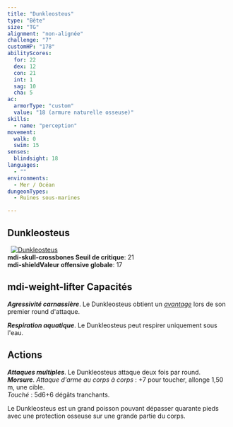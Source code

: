 ```yaml
---
title: "Dunkleosteus"
type: "Bête"
size: "TG"
alignment: "non-alignée"
challenge: "7"
customHP: "178"
abilityScores:
  for: 22
  dex: 12
  con: 21
  int: 1
  sag: 10
  cha: 5
ac:
  armorType: "custom"
  value: "18 (armure naturelle osseuse)"
skills:
  - name: "perception"
movement:
  walk: 0
  swim: 15
senses:
  blindsight: 18
languages:
  - ""
environments:
  - Mer / Océan
dungeonTypes:
  - Ruines sous-marines

---
```

## Dunkleosteus
&nbsp;
[![Dunkleosteus](https://www.douaratil.fr/illustrations/bete/dunkleosteus300.jpeg)](https://www.douaratil.fr/illustrations/bete/dunkleosteus.jpeg)    
**<v-icon>mdi-skull-crossbones</v-icon> Seuil de critique**: 21            
**<v-icon>mdi-shield</v-icon>Valeur offensive globale**: 17     
## <v-icon>mdi-weight-lifter</v-icon> Capacités
_**Agressivité carnassière**_. Le Dunkleosteus obtient un [_avantage_](/utiliser-les-caracteristiques/#avantage-et-desavantage) lors de son premier round d'attaque.

_**Respiration aquatique**_. Le Dunkleosteus peut respirer uniquement sous l'eau.

## Actions
_**Attaques multiples**_.  Le Dunkleosteus attaque deux fois par round.   
_**Morsure**_. _Attaque d'arme au corps à corps_ : +7 pour toucher, allonge 1,50 m, une cible.  
_Touché_ : 5d6+6 dégâts tranchants.  

Le Dunkleosteus est un grand poisson pouvant dépasser quarante pieds avec une protection osseuse sur une grande partie du corps.

